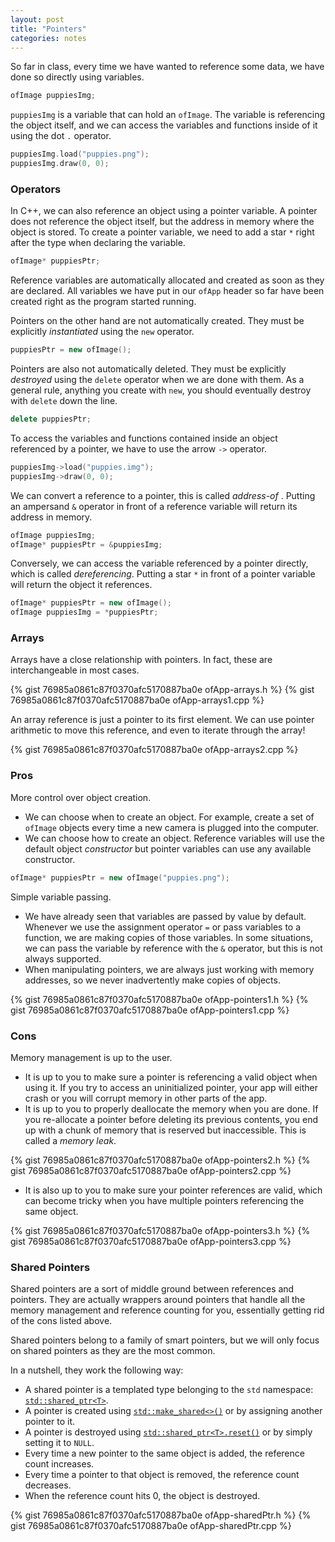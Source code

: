 ```yaml
---
layout: post
title: "Pointers"
categories: notes
---
```


So far in class, every time we have wanted to reference some data, we have done so directly using variables.

```cpp
ofImage puppiesImg;
```

`puppiesImg` is a variable that can hold an `ofImage`. The variable is referencing the object itself, and we can access the variables and functions inside of it using the dot `.` operator.

```cpp
puppiesImg.load("puppies.png");
puppiesImg.draw(0, 0);
```

### Operators

In C++, we can also reference an object using a pointer variable. A pointer does not reference the object itself, but the address in memory where the object is stored. To create a pointer variable, we need to add a star `*` right after the type when declaring the variable.

```cpp
ofImage* puppiesPtr;
```

Reference variables are automatically allocated and created as soon as they are declared. All variables we have put in our `ofApp` header so far have been created right as the program started running. 

Pointers on the other hand are not automatically created. They must be explicitly *instantiated* using the `new` operator. 

```cpp
puppiesPtr = new ofImage();
```

Pointers are also not automatically deleted. They must be explicitly *destroyed* using the `delete` operator when we are done with them. As a general rule, anything you create with `new`, you should eventually destroy with `delete` down the line.

```cpp
delete puppiesPtr;
```

To access the variables and functions contained inside an object referenced by a pointer, we have to use the arrow `->` operator.

```cpp
puppiesImg->load("puppies.img");
puppiesImg->draw(0, 0);
```

We can convert a reference to a pointer, this is called *address-of* . Putting an ampersand `&` operator in front of a reference variable will return its address in memory.

```cpp
ofImage puppiesImg;
ofImage* puppiesPtr = &puppiesImg;
```

Conversely, we can access the variable referenced by a pointer directly, which is called *dereferencing*. Putting a star `*` in front of a pointer variable will return the object it references.

```cpp
ofImage* puppiesPtr = new ofImage();
ofImage puppiesImg = *puppiesPtr;
```

### Arrays

Arrays have a close relationship with pointers. In fact, these are interchangeable in most cases.

{% gist 76985a0861c87f0370afc5170887ba0e ofApp-arrays.h %} 
{% gist 76985a0861c87f0370afc5170887ba0e ofApp-arrays1.cpp %}

An array reference is just a pointer to its first element. We can use pointer arithmetic to move this reference, and even to iterate through the array! 

{% gist 76985a0861c87f0370afc5170887ba0e ofApp-arrays2.cpp %}

### Pros

More control over object creation.
* We can choose when to create an object. For example, create a set of `ofImage` objects every time a new camera is plugged into the computer.
* We can choose how to create an object. Reference variables will use the default object *constructor* but pointer variables can use any available constructor.

```cpp
ofImage* puppiesPtr = new ofImage("puppies.png");
```

Simple variable passing.
* We have already seen that variables are passed by value by default. Whenever we use the assignment operator `=` or pass variables to a function, we are making copies of those variables. In some situations, we can pass the variable by reference with the `&` operator, but this is not always supported.
* When manipulating pointers, we are always just working with memory addresses, so we never inadvertently make copies of objects.

{% gist 76985a0861c87f0370afc5170887ba0e ofApp-pointers1.h %} 
{% gist 76985a0861c87f0370afc5170887ba0e ofApp-pointers1.cpp %}

### Cons

Memory management is up to the user. 
* It is up to you to make sure a pointer is referencing a valid object when using it. If you try to access an uninitialized pointer, your app will either crash or you will corrupt memory in other parts of the app.
* It is up to you to properly deallocate the memory when you are done. If you re-allocate a pointer before deleting its previous contents, you end up with a chunk of memory that is reserved but inaccessible. This is called a *memory leak*.

{% gist 76985a0861c87f0370afc5170887ba0e ofApp-pointers2.h %} 
{% gist 76985a0861c87f0370afc5170887ba0e ofApp-pointers2.cpp %}

* It is also up to you to make sure your pointer references are valid, which can become tricky when you have multiple pointers referencing the same object.

{% gist 76985a0861c87f0370afc5170887ba0e ofApp-pointers3.h %} 
{% gist 76985a0861c87f0370afc5170887ba0e ofApp-pointers3.cpp %}

### Shared Pointers

Shared pointers are a sort of middle ground between references and pointers. They are actually wrappers around pointers that handle all the memory management and reference counting for you, essentially getting rid of the cons listed above.

Shared pointers belong to a family of smart pointers, but we will only focus on shared pointers as they are the most common.

In a nutshell, they work the following way:
* A shared pointer is a templated type belonging to the `std` namespace: [`std::shared_ptr<T>`](http://www.cplusplus.com/reference/memory/shared_ptr/).
* A pointer is created using [`std::make_shared<>()`](http://www.cplusplus.com/reference/memory/make_shared/) or by assigning another pointer to it.
* A pointer is destroyed using [`std::shared_ptr<T>.reset()`](http://www.cplusplus.com/reference/memory/shared_ptr/reset/) or by simply setting it to `NULL`.
* Every time a new pointer to the same object is added, the reference count increases.
* Every time a pointer to that object is removed, the reference count decreases.
* When the reference count hits 0, the object is destroyed.

{% gist 76985a0861c87f0370afc5170887ba0e ofApp-sharedPtr.h %} 
{% gist 76985a0861c87f0370afc5170887ba0e ofApp-sharedPtr.cpp %}
